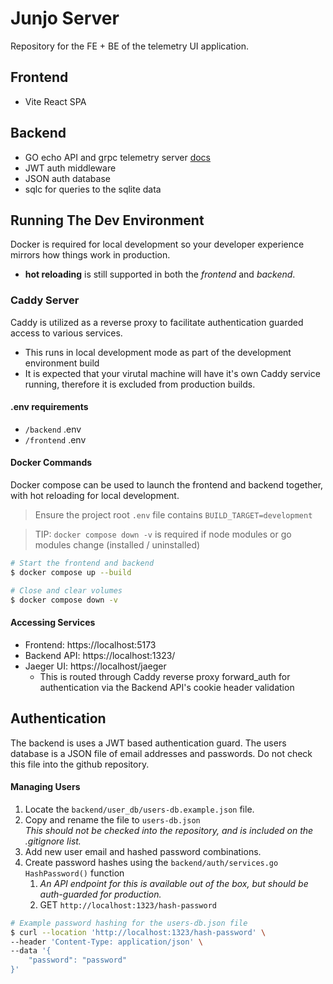 # Junjo Server

Repository for the FE + BE of the telemetry UI application.

## Frontend

- Vite React SPA

## Backend

- GO echo API and grpc telemetry server [docs](/backend/README.md)
- JWT auth middleware
- JSON auth database
- sqlc for queries to the sqlite data

## Running The Dev Environment

Docker is required for local development so your developer experience mirrors how things work in production.

- **hot reloading** is still supported in both the *frontend* and *backend*. 

### Caddy Server
Caddy is utilized as a reverse proxy to facilitate authentication guarded access to various services.
- This runs in local development mode as part of the development environment build
- It is expected that your virutal machine will have it's own Caddy service running, therefore it is excluded from production builds.

#### .env requirements

- `/backend` .env
- `/frontend` .env

#### Docker Commands

Docker compose can be used to launch the frontend and backend together, with hot reloading for local development.

> Ensure the project root `.env` file contains `BUILD_TARGET=development`

> TIP: `docker compose down -v` is required if node modules or go modules change (installed / uninstalled)

```bash
# Start the frontend and backend
$ docker compose up --build

# Close and clear volumes
$ docker compose down -v
```

#### Accessing Services

- Frontend: https://localhost:5173
- Backend API: https://localhost:1323/
- Jaeger UI: https://localhost/jaeger 
  - This is routed through Caddy reverse proxy forward_auth for authentication via the Backend API's cookie header validation



## Authentication

The backend is uses a JWT based authentication guard. The users database is a JSON file of email addresses and passwords. Do not check this file into the github repository.

#### Managing Users

1.  Locate the `backend/user_db/users-db.example.json` file.
2.  Copy and rename the file to `users-db.json`  
    *This should not be checked into the repository, and is included on the .gitignore list.*
3.  Add new user email and hashed password combinations.
4.  Create password hashes using the `backend/auth/services.go` `HashPassword()` function
    1. *An API endpoint for this is available out of the box, but should be auth-guarded for production.*
    2. GET `http://localhost:1323/hash-password`

```bash
# Example password hashing for the users-db.json file
$ curl --location 'http://localhost:1323/hash-password' \
--header 'Content-Type: application/json' \
--data '{
    "password": "password"
}'
```